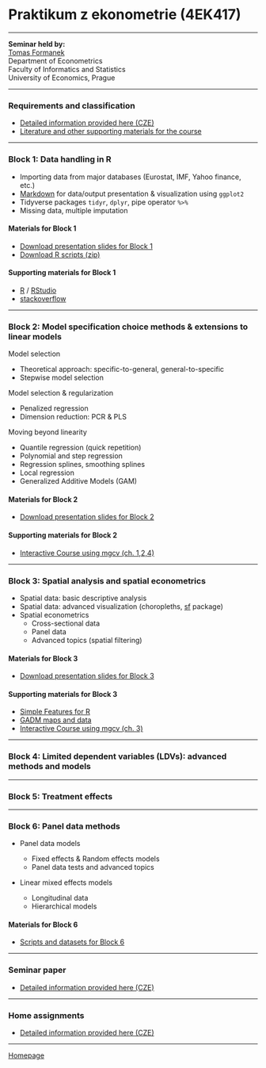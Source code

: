 # Praktikum z ekonometrie (4EK417)

--- 

**Seminar held by:**  
[Tomas Formanek](https://insis.vse.cz/auth/lide/clovek.pl?id=46723)     
Department of Econometrics   
Faculty of Informatics and Statistics  
University of Economics, Prague  

--- 

### Requirements and classification

+ [Detailed information provided here (CZE)](./CourseClassification.html)
+ [Literature and other supporting materials for the course](./LiteratureSupport.html)

---

### Block 1: Data handling in R

+ Importing data from major databases (Eurostat, IMF, Yahoo finance, etc.)
+ [Markdown](https://rstudio.com/wp-content/uploads/2015/02/rmarkdown-cheatsheet.pdf) for data/output presentation & visualization using `ggplot2`
+ Tidyverse packages `tidyr`, `dplyr`, pipe operator `%>%`
+ Missing data, multiple imputation 

#### Materials for Block 1  

+ [Download presentation slides for Block 1](https://github.com/formanektomas/4EK417/raw/master/Block1/Block_1.pdf)
+ [Download R scripts (zip)](https://github.com/formanektomas/4EK417/raw/master/Block1/Block1.zip)
  
#### Supporting materials for Block 1  

- [R](https://www.r-project.org/) / [RStudio](https://www.rstudio.com/products/RStudio/)  
- [stackoverflow](https://stackoverflow.com/tags/r/info)  

---

### Block 2: Model specification choice methods & extensions to linear models

Model selection  
+ Theoretical approach: specific-to-general, general-to-specific
+ Stepwise model selection

Model selection & regularization  
+ Penalized regression
+ Dimension reduction: PCR & PLS


Moving beyond linearity  
+ Quantile regression (quick repetition)  
+ Polynomial and step regression  
+ Regression splines, smoothing splines    
+ Local regression  
+ Generalized Additive Models (GAM)  
 

#### Materials for Block 2

+ [Download presentation slides for Block 2](https://github.com/formanektomas/4EK417/raw/master/Block2/Block_2.pdf)  
  
#### Supporting materials for Block 2  
  
- [Interactive Course using mgcv (ch. 1,2,4)](https://noamross.github.io/gams-in-r-course/)  

---

### Block 3: Spatial analysis and spatial econometrics

+ Spatial data: basic descriptive analysis  
+ Spatial data: advanced visualization (choropleths, [sf](https://r-spatial.github.io/sf/) package)  
+ Spatial econometrics  
    + Cross-sectional data  
    + Panel data  
    + Advanced topics (spatial filtering)  

#### Materials for Block 3

+ [Download presentation slides for Block 3](https://github.com/formanektomas/4EK417/raw/master/Block3/Block_3.pdf)  


#### Supporting materials for Block 3

- [Simple Features for R](https://r-spatial.github.io/sf/)  
- [GADM maps and data](https://gadm.org/)  
- [Interactive Course using mgcv (ch. 3)](https://noamross.github.io/gams-in-r-course/)  

---

### Block 4: Limited dependent variables (LDVs): advanced methods and models

--- 

### Block 5: Treatment effects

--- 

### Block 6: Panel data methods

+ Panel data models  
    + Fixed effects & Random effects models  
    + Panel data tests and advanced topics  
    
+ Linear mixed effects models
    + Longitudinal data  
    + Hierarchical models  

#### Materials for Block 6
- [Scripts and datasets for Block 6](./Block6/README.html)  

---

### Seminar paper

+ [Detailed information provided here (CZE)](./SeminarPaper.html)

---

### Home assignments

+ [Detailed information provided here (CZE)](./Homeworks.html)

---

[Homepage](https://formanektomas.github.io/4EK417/)
